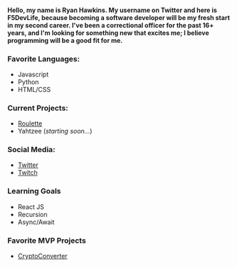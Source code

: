 #### Hello, my name is Ryan Hawkins. My username on Twitter and here is **F5DevLife**, because becoming a software developer will be my fresh start in my second career. I've been a correctional officer for the past 16+ years, and I'm looking for something new that excites me; I believe programming will be a good fit for me.

### Favorite Languages:
- Javascript
- Python
- HTML/CSS


### Current Projects:
- [Roulette](https://f5devlife.github.io/Roulette/)
- Yahtzee (_starting soon..._)


### Social Media:
- [Twitter](https://twitter.com/f5devlife)
- [Twitch](https://www.twitch.tv/ryankhawkins)


### Learning Goals
- React JS
- Recursion
- Async/Await


### Favorite MVP Projects
- [CryptoConverter](https://github.com/F5DevLife/JS-CryptoConverter)
